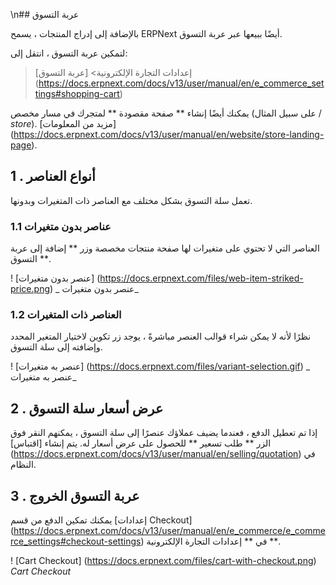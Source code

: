 \n## عربة التسوق

بالإضافة إلى إدراج المنتجات ، يسمح ERPNext أيضًا ببيعها عبر عربة التسوق.

لتمكين عربة التسوق ، انتقل إلى:

> إعدادات التجارة الإلكترونية> [عربة التسوق] (https://docs.erpnext.com/docs/v13/user/manual/en/e_commerce_settings#shopping-cart)

يمكنك أيضًا إنشاء ** صفحة مقصودة ** لمتجرك في مسار مخصص (على سبيل المثال / _store_). [مزيد من المعلومات] (https://docs.erpnext.com/docs/v13/user/manual/en/website/store-landing-page).

## 1 \. أنواع العناصر

تعمل سلة التسوق بشكل مختلف مع العناصر ذات المتغيرات وبدونها.

### 1.1 عناصر بدون متغيرات

العناصر التي لا تحتوي على متغيرات لها صفحة منتجات مخصصة وزر ** إضافة إلى عربة التسوق **.

! [عنصر بدون متغيرات] (https://docs.erpnext.com/files/web-item-striked-price.png) _ عنصر بدون متغيرات_

### 1.2 العناصر ذات المتغيرات

نظرًا لأنه لا يمكن شراء قوالب العنصر مباشرةً ، يوجد زر تكوين لاختيار المتغير المحدد وإضافته إلى سلة التسوق.

! [عنصر به متغيرات] (https://docs.erpnext.com/files/variant-selection.gif) _ عنصر به متغيرات_

## 2 \. عرض أسعار سلة التسوق

إذا تم تعطيل الدفع ، فعندما يضيف عملاؤك عنصرًا إلى سلة التسوق ، يمكنهم النقر فوق الزر ** طلب تسعير ** للحصول على عرض أسعار له. يتم إنشاء [اقتباس] (https://docs.erpnext.com/docs/v13/user/manual/en/selling/quotation) في النظام.

## 3 \. عربة التسوق الخروج

يمكنك تمكين الدفع من قسم [إعدادات Checkout] (https://docs.erpnext.com/docs/v13/user/manual/en/e_commerce/e_commerce_settings#checkout-settings) في ** إعدادات التجارة الإلكترونية **.

! [Cart Checkout] (https://docs.erpnext.com/files/cart-with-checkout.png) _Cart Checkout_
